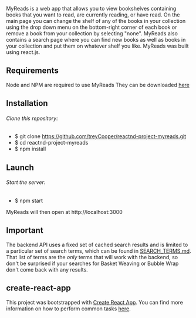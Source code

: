 MyReads is a web app that allows you to view bookshelves containing books that you want to read, are currently reading, or have read. On the main page you can change the shelf of any of the books in your collection using the drop down menu on the bottom-right corner of each book or remove a book from your collection by selecting "none". MyReads also contains a search page where you can find new books as well as books in your collection and put them on whatever shelf you like. MyReads was built using react.js.


## Requirements
Node and NPM are required to use MyReads
They can be downloaded [here](https:/nodejs.org/en/download/)


## Installation

###### Clone this repository:
* $ git clone https://github.com/treyCooper/reactnd-project-myreads.git
* $ cd reactnd-project-myreads
* $ npm install

## Launch

###### Start the server:
* $ npm start

MyReads will then open at http://localhost:3000

## Important
The backend API uses a fixed set of cached search results and is limited to a particular set of search terms, which can be found in [SEARCH_TERMS.md](SEARCH_TERMS.md). That list of terms are the _only_ terms that will work with the backend, so don't be surprised if your searches for Basket Weaving or Bubble Wrap don't come back with any results.

## create-react-app

This project was bootstrapped with [Create React App](https://github.com/facebookincubator/create-react-app). You can find more information on how to perform common tasks [here](https://github.com/facebookincubator/create-react-app/blob/master/packages/react-scripts/template/README.md).
